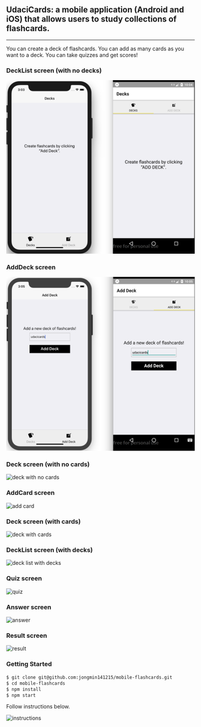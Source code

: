 ## UdaciCards: a mobile application (Android and iOS) that allows users to study collections of flashcards.
---
You can create a deck of flashcards.
You can add as many cards as you want to a deck.
You can take quizzes and get scores!


### DeckList screen (with no decks)
![deck list with no decks](/public/images/deckListWithNoDecks.png)

### AddDeck screen
![add deck](/public/images/addDeck.png)

### Deck screen (with no cards)
![deck with no cards](/public/images/deckWithNoCards)

### AddCard screen
![add card](/public/images/addCard)

### Deck screen (with cards)
![deck with cards](/public/images/deckWithCards)

### DeckList screen (with decks)
![deck list with decks](/public/images/deckListWithDecks)

### Quiz screen
![quiz](/public/images/quiz)

### Answer screen
![answer](/public/images/answer)

### Result screen
![result](/public/images/results)

### Getting Started

```
$ git clone git@github.com:jongmin141215/mobile-flashcards.git
$ cd mobile-flashcards
$ npm install
$ npm start
```
Follow instructions below.

![instructions](/public/images/instructions)
